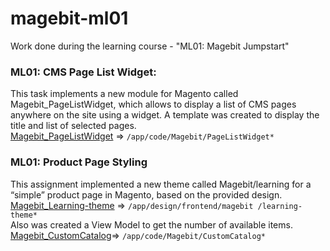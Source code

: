 # magebit-ml01 
Work done during the learning course - "ML01: Magebit Jumpstart" 

### ML01: CMS Page List Widget:
This task implements a new module for Magento called Magebit_PageListWidget, which allows to display a list of CMS pages anywhere on the site using a widget. A template was created to display the title and list of selected pages. <br>
[Magebit_PageListWidget](https://github.com/Brakonabric/magebit-ml01/tree/main/app/code/Magebit/PageListWidget)  => `/app/code/Magebit/PageListWidget*`

### ML01: Product Page Styling
This assignment implemented a new theme called Magebit/learning for a “simple” product page in Magento, based on the provided design.  <br>
[Magebit_Learning-theme](https://github.com/Brakonabric/magebit-ml01/tree/main/app/design/frontend/magebit/learning-theme) => `/app/design/frontend/magebit
/learning-theme*` <br>
Also was created a View Model to get the number of available items.
[Magebit_CustomCatalog](https://github.com/Brakonabric/magebit-ml01/tree/main/app/code/Magebit/CustomCatalog)=> `/app/code/Magebit/CustomCatalog*`
